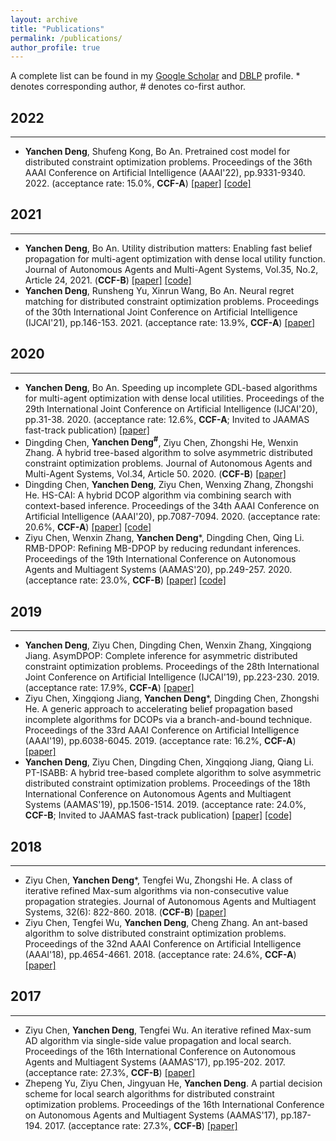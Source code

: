 ```yaml
---
layout: archive
title: "Publications"
permalink: /publications/
author_profile: true
---
```


A complete list can be found in my [Google Scholar](https://scholar.google.com/citations?user=Yk3RZdoAAAAJ&hl=en&oi=ao) and [DBLP](https://dblp.org/pid/199/6564.html) profile. * denotes corresponding author, # denotes co-first author.

## 2022
------------
- **Yanchen Deng**, Shufeng Kong, Bo An. Pretrained cost model for distributed constraint optimization problems. Proceedings of the 36th AAAI Conference on Artificial Intelligence (AAAI'22), pp.9331-9340. 2022. (acceptance rate: 15.0%, **CCF-A**) [[paper]](/files/AAAI22.pdf) [[code]](https://github.com/ycdeng-ntu/GAT-PCM)

## 2021
------------
- **Yanchen Deng**, Bo An. Utility distribution matters: Enabling fast belief propagation for multi-agent optimization with dense local utility function. Journal of Autonomous Agents and Multi-Agent Systems, Vol.35, No.2, Article 24, 2021. (**CCF-B**) [[paper]](/files/JAAMAS21.pdf) [[code]](https://github.com/ycdeng-ntu/ARTGD2P)
- **Yanchen Deng**, Runsheng Yu, Xinrun Wang, Bo An. Neural regret matching for distributed constraint optimization problems. Proceedings of the 30th International Joint Conference on Artificial Intelligence (IJCAI'21), pp.146-153. 2021. (acceptance rate: 13.9%, **CCF-A**) [[paper]](/files/ijcai21.pdf)

## 2020
------------
- **Yanchen Deng**, Bo An. Speeding up incomplete GDL-based algorithms for multi-agent optimization with dense local utilities. Proceedings of the 29th International Joint Conference on Artificial Intelligence (IJCAI'20), pp.31-38. 2020. (acceptance rate: 12.6%, **CCF-A**; Invited to JAAMAS fast-track publication) [[paper]](/files/IJCAI20.pdf)
- Dingding Chen, **Yanchen Deng<sup>#</sup>**, Ziyu Chen, Zhongshi He, Wenxin Zhang. A hybrid tree-based algorithm to solve asymmetric distributed constraint optimization problems. Journal of Autonomous Agents and Multi-Agent Systems, Vol.34, Article 50. 2020. (**CCF-B**) [[paper]](/files/JAAMAS20.pdf)
- Dingding Chen, **Yanchen Deng**, Ziyu Chen, Wenxing Zhang, Zhongshi He. HS-CAI: A hybrid DCOP algorithm via combining search with context-based inference. Proceedings of the 34th AAAI Conference on Artificial Intelligence (AAAI'20), pp.7087-7094. 2020. (acceptance rate: 20.6%, **CCF-A**) [[paper]](/files/aaai20.pdf) [[code]](https://github.com/czy920/DCOPSovler)
- Ziyu Chen, Wenxin Zhang, **Yanchen Deng***, Dingding Chen, Qing Li. RMB-DPOP: Refining MB-DPOP by reducing redundant inferences. Proceedings of the 19th International Conference on Autonomous Agents and Multiagent Systems (AAMAS'20), pp.249-257. 2020. (acceptance rate: 23.0%, **CCF-B**) [[paper]](/files/aamas20.pdf) [[code]](https://github.com/czy920/RMB-DPOP)

## 2019
------------
- **Yanchen Deng**, Ziyu Chen, Dingding Chen, Wenxin Zhang, Xingqiong Jiang. AsymDPOP: Complete inference for asymmetric distributed constraint optimization problems. Proceedings of the 28th International Joint Conference on Artificial Intelligence (IJCAI'19), pp.223-230. 2019. (acceptance rate: 17.9%, **CCF-A**) [[paper]](/files/ijcai19.pdf)
- Ziyu Chen, Xingqiong Jiang, **Yanchen Deng***, Dingding Chen, Zhongshi He. A generic approach to accelerating belief propagation based incomplete algorithms for DCOPs via a branch-and-bound technique. Proceedings of the 33rd AAAI Conference on Artificial Intelligence (AAAI'19), pp.6038-6045. 2019. (acceptance rate: 16.2%, **CCF-A**) [[paper]](/files/aaai19.pdf)
- **Yanchen Deng**, Ziyu Chen, Dingding Chen, Xingqiong Jiang, Qiang Li. PT-ISABB: A hybrid tree-based complete algorithm to solve asymmetric distributed constraint optimization problems. Proceedings of the 18th International Conference on Autonomous Agents and Multiagent Systems (AAMAS'19), pp.1506-1514. 2019. (acceptance rate: 24.0%, **CCF-B**; Invited to JAAMAS fast-track publication) [[paper]](/files/aamas19.pdf) [[code]](https://github.com/czy920/DCOPSovlerAlgorithm_PTISABB)

## 2018
------------
- Ziyu Chen, **Yanchen Deng***, Tengfei Wu, Zhongshi He. A class of iterative refined Max-sum algorithms via non-consecutive value propagation strategies. Journal of Autonomous Agents and Multiagent Systems, 32(6): 822-860. 2018. (**CCF-B**) [[paper]](/files/jaamas18.pdf)
- Ziyu Chen, Tengfei Wu, **Yanchen Deng**, Cheng Zhang. An ant-based algorithm to solve distributed constraint optimization problems. Proceedings of the 32nd AAAI Conference on Artificial Intelligence (AAAI'18), pp.4654-4661. 2018. (acceptance rate: 24.6%, **CCF-A**) [[paper]](/files/aaai18.pdf)

## 2017
------------
- Ziyu Chen, **Yanchen Deng**, Tengfei Wu. An iterative refined Max-sum AD algorithm via single-side value propagation and local search. Proceedings of the 16th International Conference on Autonomous Agents and Multiagent Systems (AAMAS'17), pp.195-202. 2017. (acceptance rate: 27.3%, **CCF-B**) [[paper]](/files/aamas17_max_sum.pdf)
- Zhepeng Yu, Ziyu Chen, Jingyuan He, **Yanchen Deng**. A partial decision scheme for local search algorithms for distributed constraint optimization problems. Proceedings of the 16th International Conference on Autonomous Agents and Multiagent Systems (AAMAS'17), pp.187-194. 2017. (acceptance rate: 27.3%, **CCF-B**) [[paper]](/files/aamas17_local_search.pdf)

